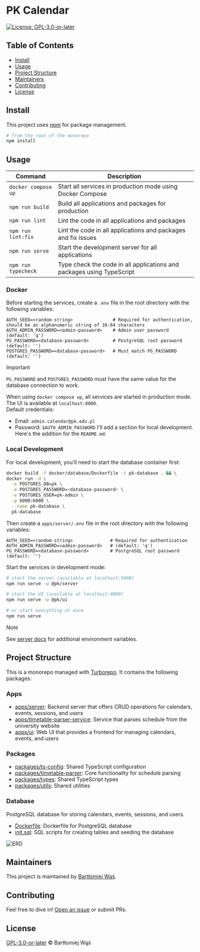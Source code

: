 # PK Calendar

[![License: GPL-3.0-or-later](https://img.shields.io/badge/License-GPL--3.0--or--later-blue.svg)](https://www.gnu.org/licenses/gpl-3.0)

## Table of Contents

- [Install](#install)
- [Usage](#usage)
- [Project Structure](#project-structure)
- [Maintainers](#maintainers)
- [Contributing](#contributing)
- [License](#license)

## Install

This project uses [npm](https://www.npmjs.com/) for package management.

```bash
# from the root of the monorepo
npm install
```

## Usage

| Command             | Description                                                           |
|---------------------|-----------------------------------------------------------------------|
| `docker compose up` | Start all services in production mode using Docker Compose            |
| `npm run build`     | Build all applications and packages for production                    |
| `npm run lint`      | Lint the code in all applications and packages                        |
| `npm run lint:fix`  | Lint the code in all applications and packages and fix issues         |
| `npm run serve`     | Start the development server for all applications                     |
| `npm run typecheck` | Type check the code in all applications and packages using TypeScript |

### Docker

Before starting the services, create a `.env` file in the root directory with the following variables:

```env
AUTH_SEED=<random-string>               # Required for authentication, should be an alphanumeric string of 16-64 characters
AUTH_ADMIN_PASSWORD=<admin-password>    # Admin user password (default: 'q')
PG_PASSWORD=<database-password>         # PostgreSQL root password (default: '')
POSTGRES_PASSWORD=<database-password>   # Must match PG_PASSWORD (default: '')
```

> [!IMPORTANT]
> `PG_PASSWORD` and `POSTGRES_PASSWORD` must have the same value for the database connection to work.

When using `docker compose up`, all services are started in production mode.
The UI is available at `localhost:8080`.
\
Default credentials:

- Email: `admin.calendar@pk.edu.pl`
- Password: `$AUTH_ADMIN_PASSWORD`
  I'll add a section for local development. Here's the addition for the `README.md`:

### Local Development

For local development, you'll need to start the database container first:

```bash
docker build -f docker/database/Dockerfile -t pk-database . && \
docker run -d \
  -e POSTGRES_DB=pk \
  -e POSTGRES_PASSWORD=<database-password> \
  -e POSTGRES_USER=pk-admin \
  -p 6000:6000 \
  --name pk-database \
  pk-database
```

Then create a `apps/server/.env` file in the root directory with the following variables:

```env
AUTH_SEED=<random-string>              # Required for authentication
AUTH_ADMIN_PASSWORD=<admin-password>   # (default: 'q')
PG_PASSWORD=<database-password>        # PostgreSQL root password (default: '')
```

Start the services in development mode:

```bash
# start the server (available at localhost:5000)
npm run serve -w @pk/server

# start the UI (available at localhost:4000)
npm run serve -w @pk/ui

# or start everything at once
npm run serve
````

> [!NOTE]
> See [server docs](./apps/server/README.md#environment-variables) for additional environment variables.

## Project Structure

This is a monorepo managed with [Turborepo](https://turbo.build/repo). It contains the following packages:

### Apps

- [apps/server](./apps/server): Backend server that offers CRUD operations for calendars, events, sessions, and users
- [apps/timetable-parser-service](./apps/timetable-parser-service): Service that parses schedule from the university
  website
- [apps/ui](./apps/ui): Web UI that provides a frontend for managing calendars, events, and users

### Packages

- [packages/ts-config](./packages/ts-config): Shared TypeScript configuration
- [packages/timetable-parser](./packages/timetable-parser-core): Core functionality for schedule parsing
- [packages/types](./packages/types): Shared TypeScript types
- [packages/utils](./packages/utils): Shared utilities

### Database

PostgreSQL database for storing calendars, events, sessions, and users.

- [Dockerfile](./docker/database/Dockerfile): Dockerfile for PostgreSQL database
- [init.sql](./docker/database/init.sql): SQL scripts for creating tables and seeding the database

![ERD](./docs/ERD.png)

## Maintainers

This project is maintained by [Bartłomiej Wąś](https://github.com/KT-Trez).

## Contributing

Feel free to dive in! [Open an issue](https://github.com/KT-Trez/pk-monorepo/issues/new/choose) or submit PRs.

## License

[GPL-3.0-or-later](LICENSE) © Bartłomiej Wąś